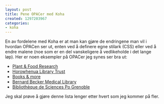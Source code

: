 ```yaml
---
layout: post
title: Pene OPACer med Koha
created: 1297203967
categories:
- koha
---
```

<p>En av fordelene med Koha er at man kan gjøre de endringene man vil i hvordan OPACen ser ut, enten ved å definere egne stilark (CSS) eller ved å endre malene (noe som er en del vanskeligere å vedlikeholde i det lange løp). Her er noen eksempler på OPACer jeg synes ser bra ut:</p>
<ul>
<li><a href="https://library.plantandfood.co.nz/">Plant & Food Research</a></li>
<li><a href="http://www.library.org.nz/">Horowhenua Library Trust</a></li>
<li><a href="http://opac.booksandmore.co.in/">Books & more</a></li>
<li><a href="http://beckercat.wustl.edu/">Bernard Becker Medical Library</a></li>
<li><a href="http://catalogue.iepgrenoble.biblibre.com/cgi-bin/koha/opac-main.pl">Bibliothèque de Sciences Po Grenoble</a></li>
</ul>
<p>Jeg skal prøve å gjøre denne lista lenger etter hvert som jeg kommer på fler.</p>
